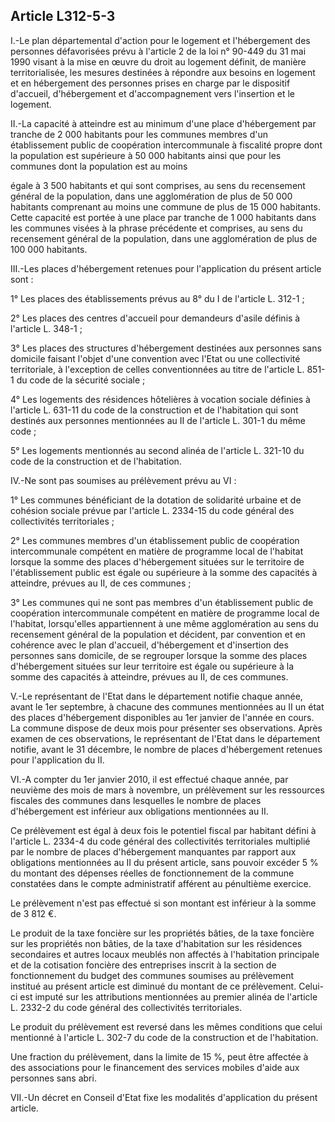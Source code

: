 ## Article L312-5-3

I.-Le plan départemental d'action pour le logement et l'hébergement des personnes défavorisées prévu à
l'article 2 de la loi n° 90-449 du 31 mai 1990 visant à la mise en œuvre du droit au logement définit, de
manière territorialisée, les mesures destinées à répondre aux besoins en logement et en hébergement des
personnes prises en charge par le dispositif d'accueil, d'hébergement et d'accompagnement vers l'insertion et
le logement.

II.-La capacité à atteindre est au minimum d'une place d'hébergement par tranche de 2 000 habitants pour
les communes membres d'un établissement public de coopération intercommunale à fiscalité propre dont la
population est supérieure à 50 000 habitants ainsi que pour les communes dont la population est au moins


égale à 3 500 habitants et qui sont comprises, au sens du recensement général de la population, dans une
agglomération de plus de 50 000 habitants comprenant au moins une commune de plus de 15 000 habitants.
Cette capacité est portée à une place par tranche de 1 000 habitants dans les communes visées à la phrase
précédente et comprises, au sens du recensement général de la population, dans une agglomération de plus de
100 000 habitants.

III.-Les places d'hébergement retenues pour l'application du présent article sont :

1° Les places des établissements prévus au 8° du I de l'article L. 312-1 ;

2° Les places des centres d'accueil pour demandeurs d'asile définis à l'article L. 348-1 ;

3° Les places des structures d'hébergement destinées aux personnes sans domicile faisant l'objet d'une
convention avec l'Etat ou une collectivité territoriale, à l'exception de celles conventionnées au titre de
l'article L. 851-1 du code de la sécurité sociale ;

4° Les logements des résidences hôtelières à vocation sociale définies à l'article L. 631-11 du code de la
construction et de l'habitation qui sont destinés aux personnes mentionnées au II de l'article L. 301-1 du
même code ;

5° Les logements mentionnés au second alinéa de l'article L. 321-10 du code de la construction et de
l'habitation.

IV.-Ne sont pas soumises au prélèvement prévu au VI :

1° Les communes bénéficiant de la dotation de solidarité urbaine et de cohésion sociale prévue par l'article L.
2334-15 du code général des collectivités territoriales ;

2° Les communes membres d'un établissement public de coopération intercommunale compétent en matière
de programme local de l'habitat lorsque la somme des places d'hébergement situées sur le territoire de
l'établissement public est égale ou supérieure à la somme des capacités à atteindre, prévues au II, de ces
communes ;

3° Les communes qui ne sont pas membres d'un établissement public de coopération intercommunale
compétent en matière de programme local de l'habitat, lorsqu'elles appartiennent à une même agglomération
au sens du recensement général de la population et décident, par convention et en cohérence avec le plan
d'accueil, d'hébergement et d'insertion des personnes sans domicile, de se regrouper lorsque la somme des
places d'hébergement situées sur leur territoire est égale ou supérieure à la somme des capacités à atteindre,
prévues au II, de ces communes.

V.-Le représentant de l'Etat dans le département notifie chaque année, avant le 1er septembre, à chacune des
communes mentionnées au II un état des places d'hébergement disponibles au 1er janvier de l'année en cours.
La commune dispose de deux mois pour présenter ses observations. Après examen de ces observations, le
représentant de l'Etat dans le département notifie, avant le 31 décembre, le nombre de places d'hébergement
retenues pour l'application du II.

VI.-A compter du 1er janvier 2010, il est effectué chaque année, par neuvième des mois de mars à novembre,
un prélèvement sur les ressources fiscales des communes dans lesquelles le nombre de places d'hébergement
est inférieur aux obligations mentionnées au II.

Ce prélèvement est égal à deux fois le potentiel fiscal par habitant défini à l'article L. 2334-4 du code général
des collectivités territoriales multiplié par le nombre de places d'hébergement manquantes par rapport aux
obligations mentionnées au II du présent article, sans pouvoir excéder 5 % du montant des dépenses réelles
de fonctionnement de la commune constatées dans le compte administratif afférent au pénultième exercice.


Le prélèvement n'est pas effectué si son montant est inférieur à la somme de 3 812 €.

Le produit de la taxe foncière sur les propriétés bâties, de la taxe foncière sur les propriétés non bâties,
de la taxe d'habitation sur les résidences secondaires et autres locaux meublés non affectés à l'habitation
principale et de la cotisation foncière des entreprises inscrit à la section de fonctionnement du budget des
communes soumises au prélèvement institué au présent article est diminué du montant de ce prélèvement.
Celui-ci est imputé sur les attributions mentionnées au premier alinéa de l'article L. 2332-2 du code général
des collectivités territoriales.

Le produit du prélèvement est reversé dans les mêmes conditions que celui mentionné à l'article L. 302-7 du
code de la construction et de l'habitation.

Une fraction du prélèvement, dans la limite de 15 %, peut être affectée à des associations pour le
financement des services mobiles d'aide aux personnes sans abri.

VII.-Un décret en Conseil d'Etat fixe les modalités d'application du présent article.

